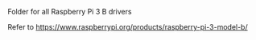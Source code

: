 Folder for all Raspberry Pi 3 B drivers

Refer to <https://www.raspberrypi.org/products/raspberry-pi-3-model-b/>
